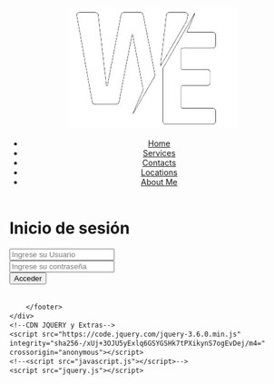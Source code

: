 <!DOCTYPE html>
<html lang="en">
<head>
    <meta charset="UTF-8">
    <meta http-equiv="X-UA-Compatible" content="IE=edge">
    <meta name="viewport" content="width=device-width, initial-scale=1.0">
    <title>WompE</title>
    <link rel="stylesheet" href="main.css">
    <link rel="stylesheet" href="navbar.css">
</head>
<body>
    <header>
        <div class="nav">
            <div class="logo">
                <a href="" class=""><img src="logo.png" class="logoImages" alt="Logo WompE"></a>
            </div>
            <nav id="" class="">
                <div class="items">
                    <ul class="textos"> 
                        <div class="botones">
                            <li id="home"><a href="">Home</a></li>
                            <li><a href="">Services</a></li>
                            <li><a href="">Contacts</a></li>
                            <li><a href="">Locations</a></li>
                            <li><a href="">About Me</a></li>
                        </div>
                    </ul>
                </div>
            </nav>
        </div>
    </header>
    <div class="tituloDeCuerpo">
        <h1 class="subrayado">Inicio de sesión</h1>
    </div>
    <div class="cuerpo">
        <main id="conteiner">
            <div class="panelConexion">
                <form action="" class="formAccess">
                    <input type="text" id="boxUsuario" class="" placeholder="Ingrese su Usuario"><br>
                    <input type="password" id="boxPass" class="" placeholder="Ingrese su contraseña"><br>
                    <input type="button" id="btn_access" class="" value="Acceder"><br>
                </form>
            </div>
        </main>
    </div>
    <div class="mensaje">
        <br><p class="textNotification"></p>
    </div>
    <div>
        <footer>

        </footer>
    </div>
    <!--CDN JQUERY y Extras-->
    <script src="https://code.jquery.com/jquery-3.6.0.min.js" integrity="sha256-/xUj+3OJU5yExlq6GSYGSHk7tPXikynS7ogEvDej/m4=" 
    crossorigin="anonymous"></script>
    <!--<script src="javascript.js"></script>-->
    <script src="jquery.js"></script>
</body>
</html>
